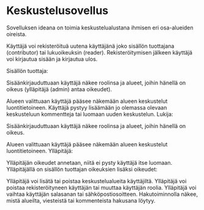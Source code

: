# Keskustelusovellus

Sovelluksen ideana on toimia keskustelualustana ihmisen eri osa-alueiden oireista.

Käyttäjä voi rekisteröituä uutena käyttäjänä joko sisällön tuottajana (contributor) tai lukuoikeuksin (reader). Rekisteröitymisen jälkeen käyttäjä voi kirjautua sisään ja kirjautua ulos.

Sisällön tuottaja:

Sisäänkirjauduttuaan käyttäjä näkee roolinsa ja alueet, joihin hänellä on oikeus (ylläpitäjä (admin) antaa oikeudet).

Alueen valittuaan käyttäjä pääsee näkemään alueen keskustelut luontitietoineen.
Käyttäjä pystyy lisäämään jo olemassa olevaan keskusteluun kommentteja tai luomaan uuden keskustelun.
Lukija:

Sisäänkirjauduttuaan käyttäjä näkee roolinsa ja alueet, joihin hänellä on oikeus.

Alueen valittuaan käyttäjä pääsee näkemään alueen keskustelut luontitietoineen.
Ylläpitäjä:

Ylläpitäjän oikeudet annetaan, niitä ei pysty käyttäjä itse luomaan. Ylläpitäjällä on sisällön tuottajan oikeuksien lisäksi oikeudet:

Ylläpitäjä voi lisätä tai poistaa keskustelualueita käyttäjiltä.
Ylläpitäjä voi poistaa rekisteröityneen käyttäjän tai muuttaa käyttäjän roolia.
Ylläpitäjä voi vaihtaa käyttäjän salasanan tai sähköpostiosoitteen.
Hakutoiminnolla näkee, mistä alueilta, viesteistä tai kommenteista hakusana löytyy.